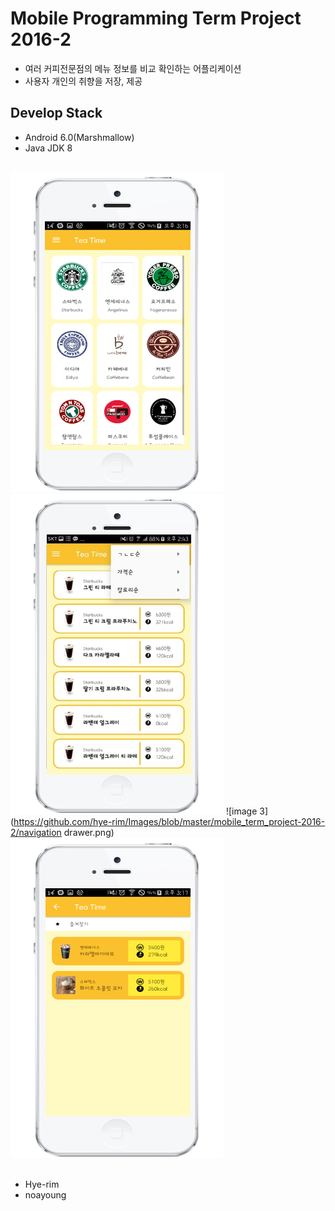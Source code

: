 # Mobile Programming Term Project 2016-2
- 여러 커피전문점의 메뉴 정보를 비교 확인하는 어플리케이션
- 사용자 개인의 취향을 저장, 제공

## Develop Stack
- Android 6.0(Marshmallow)
- Java JDK 8


##
![image 1](https://github.com/hye-rim/Images/blob/master/mobile_term_project-2016-2/main.png) ![image 2](https://github.com/hye-rim/Images/blob/master/mobile_term_project-2016-2/list_sort.png) ![image 3](https://github.com/hye-rim/Images/blob/master/mobile_term_project-2016-2/navigation drawer.png) ![image 4](https://github.com/hye-rim/Images/blob/master/mobile_term_project-2016-2/favorites.png)

## 
- Hye-rim
- noayoung

